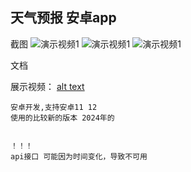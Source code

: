 ## 天气预报 安卓app



截图
![演示视频1](./Screenshot_20240703_221535.jpg)
![演示视频1](./Screenshot_20240703_221541.jpg)
![演示视频1](./Screenshot_20240703_221544.jpg)



文档
[](./文档.doc)

展示视频：
[alt text](./Screenrecording_20240703_214902.mp4)





    安卓开发,支持安卓11 12
    使用的比较新的版本 2024年的


    ！！！
    api接口 可能因为时间变化，导致不可用
